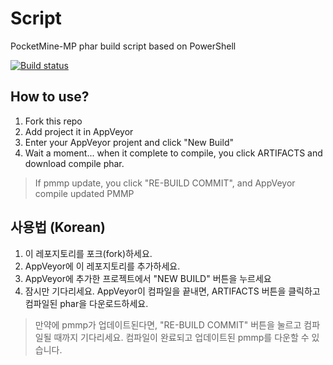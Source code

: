 # Script
PocketMine-MP phar build script based on PowerShell

[![Build status](https://ci.appveyor.com/api/projects/status/svi2eic14dsdvq8a5n9nw7jo=true)](https://ci.appveyor.com/project/shdudwns/script)


## How to use?

1. Fork this repo
2. Add project it in AppVeyor
3. Enter your AppVeyor projent and click "New Build"
4. Wait a moment... when it complete to compile, you click ARTIFACTS and download compile phar.

> If pmmp update, you click "RE-BUILD COMMIT", and AppVeyor compile updated PMMP

## 사용법 (Korean)
1. 이 레포지토리를 포크(fork)하세요.
2. AppVeyor에 이 레포지토리를 추가하세요.
3. AppVeyor에 추가한 프로젝트에서 "NEW BUILD" 버튼을 누르세요
4. 잠시만 기다리세요. AppVeyor이 컴파일을 끝내면, ARTIFACTS 버튼을 클릭하고 컴파일된 phar을 다운로드하세요.

> 만약에 pmmp가 업데이트된다면, "RE-BUILD COMMIT" 버튼을 눌르고 컴파일될 때까지 기다리세요. 컴파일이 완료되고 업데이트된 pmmp를 다운할 수 있습니다.
